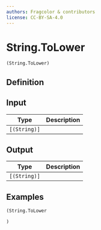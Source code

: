 ```yaml
---
authors: Fragcolor & contributors
license: CC-BY-SA-4.0
---
```



# String.ToLower

```clojure
(String.ToLower)
```


## Definition




## Input

| Type | Description |
|------|-------------|
| `[(String)]` |  |


## Output

| Type | Description |
|------|-------------|
| `[(String)]` |  |


## Examples

```clojure
(String.ToLower

)
```
